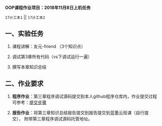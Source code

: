 **OOP课程作业项目：2018年11月8日上机任务**

`17计工本1`  || `17计工本2`


## 一、实验任务

1. 课程讲解：友元-friend （3个知识点）

2. 调试第3章所有代码（vs下调试运行一遍）

3. 撰写本章知识总结


## 二、作业要求

1. **程序作业**：第三章程序调试源码提交到本人github程序仓库内，作业提交过程可参考：[提交步骤](https://github.com/tsingke/Homework_Neumann/blob/master/README.md)


2. **报告作业**：将第三章知识总结报告提交到报告提交到蓝墨云班课（自行提交）， 附带第三章程序调试源码托管地址。






